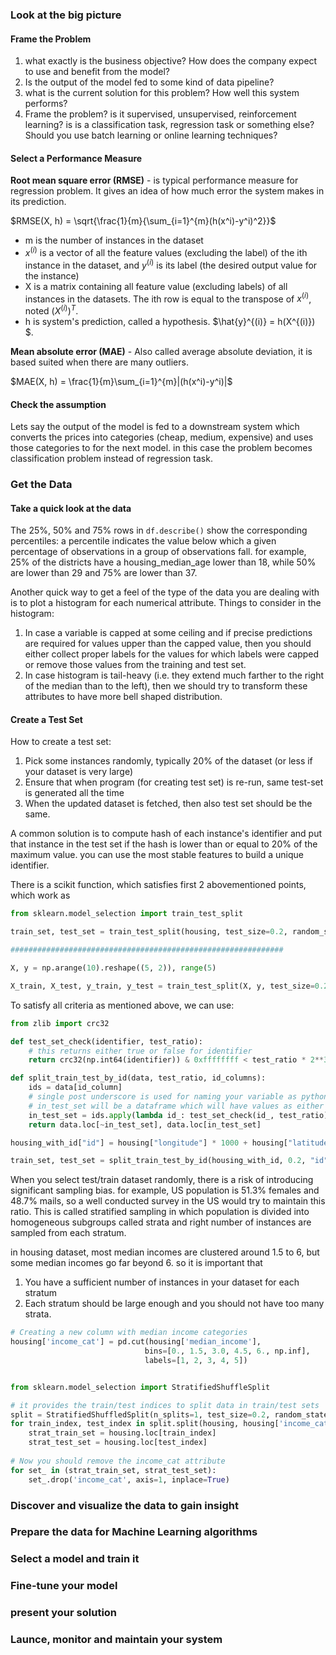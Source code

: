 ### Look at the big picture

#### Frame the Problem

1. what exactly is the business objective? How does the company expect to use and benefit from the model?
2. Is the output of the model fed to some kind of data pipeline?
3. what is the current solution for this problem? How well this system performs?
4. Frame the problem? is it supervised, unsupervised, reinforcement learning? is is a classification task, regression task or something else? Should you use batch learning or online learning techniques?

#### Select a Performance Measure

**Root mean square error (RMSE)** - is typical performance measure for regression problem. It gives an idea of how much error the system makes in its prediction.

$RMSE(X, h) = \sqrt{\frac{1}{m}{\sum_{i=1}^{m}(h(x^i)-y^i)^2}}$

- m is the number of instances in the dataset
- $x^{(i)}$ is a vector of all the feature values (excluding the label) of the ith instance in the dataset, and $y^{(i)}$ is its label (the desired output value for the instance)
-  X is a matrix containing all feature value (excluding labels) of all instances in the datasets. The ith row is equal to the transpose of $x^{(i)}$, noted $(X^{(i)})^{T}$. 
- h is system's prediction, called a hypothesis. $\hat{y}^{(i)} = h(X^{(i)}) $.

**Mean absolute error (MAE)** - Also called average absolute deviation, it is based suited when there are many outliers. 

$MAE(X, h) = \frac{1}{m}\sum_{i=1}^{m}|(h(x^i)-y^i)|$

#### Check the assumption

Lets say the output of the model is fed to a downstream system which converts the prices into categories (cheap, medium, expensive) and uses those categories to for the next model. in this case the problem becomes classification problem instead of regression task. 

### Get the Data

#### Take a quick look at the data

The 25%, 50% and 75% rows in ```df.describe()``` show the corresponding percentiles: a percentile indicates the value below which a given percentage of observations in a group of observations fall. for example, 25% of the districts have a housing_median_age lower than 18, while 50% are lower than 29 and 75% are lower than 37.

Another quick way to get a feel of the type of the data you are dealing with is to plot a histogram for each numerical attribute. Things to consider in the histogram:

1. In case a variable is capped at some ceiling and if precise predictions are required for values upper than the capped value, then you should either collect proper labels for the values for which labels were capped or remove those values from the training and test set.
2. In case histogram is tail-heavy (i.e. they extend much farther to the right of the median than to the left), then we should try to transform these attributes to have more bell shaped distribution.

#### Create a Test Set

How to create a test set:

1. Pick some instances randomly, typically 20% of the dataset (or less if your dataset is very large)
2. Ensure that when program (for creating test set) is re-run, same test-set is generated all the time
3. When the updated dataset is fetched, then also test set should be the same.

A common solution is to compute hash of each instance's identifier and put that instance in the test set if the hash is lower than or equal to 20% of the maximum value. you can use the most stable features to build a unique identifier.

There is a scikit function, which satisfies first 2 abovementioned points, which work as

```python
from sklearn.model_selection import train_test_split

train_set, test_set = train_test_split(housing, test_size=0.2, random_state=42)

#############################################################

X, y = np.arange(10).reshape((5, 2)), range(5)

X_train, X_test, y_train, y_test = train_test_split(X, y, test_size=0.2, random_state=42)
```

To satisfy all criteria as mentioned above, we can use:

```python
from zlib import crc32

def test_set_check(identifier, test_ratio):
    # this returns either true or false for identifier
    return crc32(np.int64(identifier)) & 0xffffffff < test_ratio * 2**32

def split_train_test_by_id(data, test_ratio, id_columns):
    ids = data[id_column]
    # single post underscore is used for naming your variable as python keywords and to avoid clash
    # in_test_set will be a dataframe which will have values as either true or false for each value of index
    in_test_set = ids.apply(lambda id_: test_set_check(id_, test_ratio))
    return data.loc[~in_test_set], data.loc[in_test_set]

housing_with_id["id"] = housing["longitude"] * 1000 + housing["latitude"]

train_set, test_set = split_train_test_by_id(housing_with_id, 0.2, "id")
```

When you select test/train dataset randomly, there is a risk of introducing significant sampling bias. for example, US population is 51.3% females and 48.7% mails, so a well conducted survey in the US would try to maintain this ratio. This is called stratified sampling in which population is divided into homogeneous subgroups called strata and right number of instances are sampled from each stratum.

in housing dataset, most median incomes are clustered around 1.5 to 6, but some median incomes go far beyond 6. so it is important that

1. You have a sufficient number of instances in your dataset for each stratum
2. Each stratum should be large enough and you should not have too many strata.

```python
# Creating a new column with median income categories 
housing['income_cat'] = pd.cut(housing['median_income'], 
                              bins=[0., 1.5, 3.0, 4.5, 6., np.inf],
                              labels=[1, 2, 3, 4, 5])


from sklearn.model_selection import StratifiedShuffleSplit

# it provides the train/test indices to split data in train/test sets
split = StratifiedShuffledSplit(n_splits=1, test_size=0.2, random_state=42)
for train_index, test_index in split.split(housing, housing['income_cat']):
    strat_train_set = housing.loc[train_index]
    strat_test_set = housing.loc[test_index]
    
# Now you should remove the income_cat attribute
for set_ in (strat_train_set, strat_test_set):
    set_.drop('income_cat', axis=1, inplace=True)
```



### Discover and visualize the data to gain insight

### Prepare the data for Machine Learning algorithms

### Select a model and train it

### Fine-tune your model

### present your solution

### Launce, monitor and maintain your system

